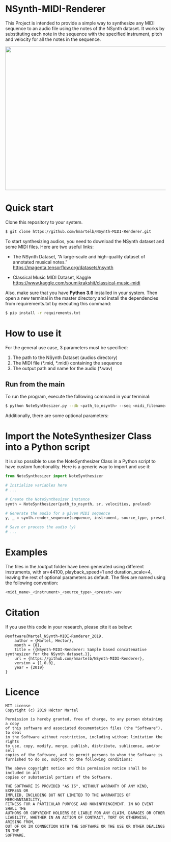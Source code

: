 # NSynth-MIDI-Renderer

This Project is intended to provide a simple way to synthesize any MIDI sequence to an audio file using the notes of the NSynth dataset. It works by substituting each note in the sequence with the specified instrument, pitch and velocity for all the notes in the sequence. 

<p align="center">
<a href="docs/NoteSynthesizer_diagram.png"><img src="docs/NoteSynthesizer_diagram.png" width="650" height="450"/></a>
</p>

# Quick start
Clone this repository to your system.
```bash
$ git clone https://github.com/hmartelb/NSynth-MIDI-Renderer.git
```

To start synthesizing audios, you need to download the NSynth dataset and some MIDI files. Here are two useful links:

* The NSynth Dataset, “A large-scale and high-quality dataset of annotated musical notes.” https://magenta.tensorflow.org/datasets/nsynth

* Classical Music MIDI Dataset, Kaggle https://www.kaggle.com/soumikrakshit/classical-music-midi

Also, make sure that you have **Python 3.6** installed in your system. Then open a new terminal in the master directory and install the dependencies from requirements.txt by executing this command:
```bash
$ pip install -r requirements.txt
```

# How to use it 
For the general use case, 3 parameters must be specified:
1)	The path to the NSynth Dataset (audios directory)
2)	The MIDI file (*.mid, *.midi) containing the sequence
3)	The output path and name for the audio (*.wav)

## Run from the main

To run the program, execute the following command in your terminal:
```bash
$ python NoteSynthesizer.py --db <path_to_nsynth> --seq <midi_filename> --output <audio_filename>
```
Additionally, there are some optional parameters:

# Import the NoteSynthesizer Class into a Python script
It is also possible to use the NoteSynthesizer Class in a Python script to have custom functionality. Here is a generic way to import and use it:

```python
from NoteSynthesizer import NoteSynthesizer

# Initialize variables here
# ...

# Create the NoteSynthesizer instance
synth = NoteSynthesizer(path_to_nsynth, sr, velocities, preload)  

# Generate the audio for a given MIDI sequence
y, _ = synth.render_sequence(sequence, instrument, source_type, preset, transpose, playback_speed, duration_scale)

# Save or process the audio (y)
# ...

```

# Examples
The files in the /output folder have been generated using different instruments, with sr=44100, playback_speed=1 and duration_scale=4, leaving the rest of optional parameters as default. The files are named using the following convention:
```bash
<midi_name>_<instrument>_<source_type>_<preset>.wav
```

# Citation
If you use this code in your research, please cite it as below:
```
@software{Martel_NSynth-MIDI-Renderer_2019,
    author = {Martel, Héctor},
    month = {8},
    title = {{NSynth-MIDI-Renderer: Sample based concatenative synthesizer for the NSynth dataset.}},
    url = {https://github.com/hmartelb/NSynth-MIDI-Renderer},
    version = {1.0.0},
    year = {2019}
}
```

# Licence

```
MIT License
Copyright (c) 2019 Héctor Martel

Permission is hereby granted, free of charge, to any person obtaining a copy
of this software and associated documentation files (the "Software"), to deal
in the Software without restriction, including without limitation the rights
to use, copy, modify, merge, publish, distribute, sublicense, and/or sell
copies of the Software, and to permit persons to whom the Software is
furnished to do so, subject to the following conditions:

The above copyright notice and this permission notice shall be included in all
copies or substantial portions of the Software.

THE SOFTWARE IS PROVIDED "AS IS", WITHOUT WARRANTY OF ANY KIND, EXPRESS OR
IMPLIED, INCLUDING BUT NOT LIMITED TO THE WARRANTIES OF MERCHANTABILITY,
FITNESS FOR A PARTICULAR PURPOSE AND NONINFRINGEMENT. IN NO EVENT SHALL THE
AUTHORS OR COPYRIGHT HOLDERS BE LIABLE FOR ANY CLAIM, DAMAGES OR OTHER
LIABILITY, WHETHER IN AN ACTION OF CONTRACT, TORT OR OTHERWISE, ARISING FROM,
OUT OF OR IN CONNECTION WITH THE SOFTWARE OR THE USE OR OTHER DEALINGS IN THE
SOFTWARE.
```
